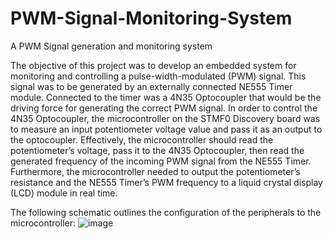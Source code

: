# PWM-Signal-Monitoring-System
A PWM Signal generation and monitoring system

The objective of this project was to develop an embedded system for monitoring and controlling
a pulse-width-modulated (PWM) signal. This signal was to be generated by an externally
connected NE555 Timer module. Connected to the timer was a 4N35 Optocoupler that would be
the driving force for generating the correct PWM signal. In order to control the 4N35
Optocoupler, the microcontroller on the STMF0 Discovery board was to measure an input
potentiometer voltage value and pass it as an output to the optocoupler. Effectively, the
microcontroller should read the potentiometer’s voltage, pass it to the 4N35 Optocoupler, then
read the generated frequency of the incoming PWM signal from the NE555 Timer. Furthermore,
the microcontroller needed to output the potentiometer’s resistance and the NE555 Timer’s
PWM frequency to a liquid crystal display (LCD) module in real time.

The following schematic outlines the configuration of the peripherals to the microcontroller:
![image](https://user-images.githubusercontent.com/44009838/117380032-b11cab80-ae8d-11eb-8252-965020006993.png)

